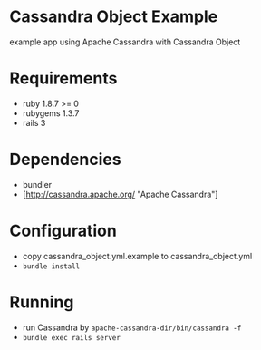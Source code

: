 # Cassandra Object Example

example app using Apache Cassandra with Cassandra Object

# Requirements

* ruby 1.8.7 >= 0
* rubygems 1.3.7
* rails 3

# Dependencies

* bundler
* [http://cassandra.apache.org/ "Apache Cassandra"]

# Configuration

* copy cassandra_object.yml.example to cassandra_object.yml
* `bundle install`

# Running

* run Cassandra by `apache-cassandra-dir/bin/cassandra -f`
* `bundle exec rails server`
